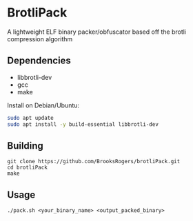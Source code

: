 # BrotliPack

A lightweight ELF binary packer/obfuscator based off the brotli compression algorithm

## Dependencies

- libbrotli-dev
- gcc
- make

Install on Debian/Ubuntu:

```bash
sudo apt update
sudo apt install -y build-essential libbrotli-dev
```

## Building

```shell
git clone https://github.com/BrooksRogers/brotliPack.git
cd brotliPack
make
```

## Usage

```shell
./pack.sh <your_binary_name> <output_packed_binary>
```
